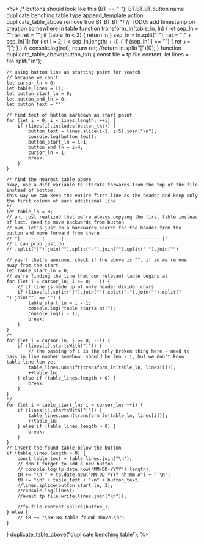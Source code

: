 <%*
/* buttons should look like this (BT == "`"):
BT.BT.BT.button
name duplicate benching table
type append_template
action duplicate_table_above
remove true
BT.BT.BT
*/
// TODO: add timestamp on creation somewhere in table
function transform_ln(table_ln, ln) {
	let sep_ln = "";
	let ret = "";
	if (table_ln < 2) {
		return ln
	}
	sep_ln = ln.split("|");
	ret = "|" + sep_ln[1];
	for (let i = 2; i < sep_ln.length; ++i) {
		if (sep_ln[i] == "") {
			ret += "|";
		}
	}
	// console.log(ret);
	return ret;
	//return ln.split("|")[0];
}
function duplicate_table_above(button_txt) {
	const file = tp.file.content;
	let lines = file.split("\n");
	
	// using button line as starting point for search
	// because we can't 
	let cursor_ln = 0;
	let table_lines = [];
	let button_start_ln = 0;
	let button_end_ln = 0;
	let button_text = ""
	
	// find text of button markdown as start point
	for (let i = 0; i < lines.length; ++i) {
		if (lines[i].includes(button_txt)) {
			button_text = lines.slice(i-1, i+5).join("\n");
			console.log(button_text);
			button_start_ln = i-1;
			button_end_ln = i+4;
			cursor_ln = i;
			break;
		}
	}
	
	/* find the nearest table above
	okay, use a diff variable to iterate forwards from the top of the file instead of bottom.
	this way we can keep the entire first line as the header and keep only the first column of each additional line
	*/
	let table_ln = 0;
	// ah, just realized that we're always copying the first table instead of last. need to move backwards from button
	// nvm, let's just do a backwards search for the header from the button and move forward from there
	// "| ------ | ---- | ---------------------------------- |"
	// i can prob just do 
	// .split("|").join("").split("-").join("").split(" ").join("")
	
	// yes!! that's awesome. check if the above is "", if so we're one away from the start
	let table_start_ln = 0;
	// we're finding the line that our relevant table begins at
	for (let i = cursor_ln; i >= 0; --i) {
		// if line is made up of only header divider chars
		if (lines[i].split("|").join("").split("-").join("").split(" ").join("") == "") {
			table_start_ln = i - 1;
			console.log("table starts at:");
			console.log(i - 1);
			break;
		}
	}
	/*
	for (let i = cursor_ln; i >= 0; --i) {
	    if (lines[i].startsWith("|")) {
			// the passing of i is the only broken thing here - need to pass in line number somehow. should be len - i, but we don't know table line len yet
	        table_lines.unshift(transform_ln(table_ln, lines[i]));
			++table_ln;
		} else if (table_lines.length > 0) {
			break;
		}
	}
	*/
	for (let i = table_start_ln; i < cursor_ln; ++i) {
	    if (lines[i].startsWith("|")) {
	        table_lines.push(transform_ln(table_ln, lines[i]));
			++table_ln;
		} else if (table_lines.length > 0) {
			break;
		}
	}
	// insert the found table below the button
	if (table_lines.length > 0) {
	    const table_text = table_lines.join("\n");
		// don't forget to add a new button
		// console.log(tp.date.now("MM-DD-YYYY").length);
		tR += "\n`" + tp.date.now("MM-DD-YYYY hh:mm A") + "`\n";
	    tR += "\n" + table_text + "\n" + button_text;
		//lines.splice(button_start_ln, 3);
		//console.log(lines);
		//await tp.file.write(lines.join("\n"));
		
		//fp.file.content.splice(button_);
	} else {
	    // tR += "\n❌ No table found above.\n";
	}
}
duplicate_table_above("duplicate benching table");
%>